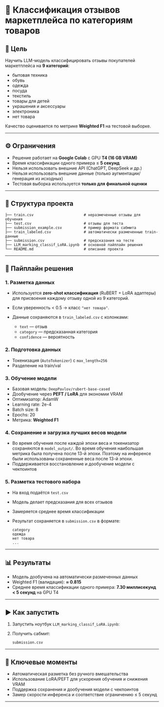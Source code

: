 # 🛒 Классификация отзывов маркетплейса по категориям товаров

## 📌 Цель

Научить LLM-модель классифицировать отзывы покупателей маркетплейса на **9 категорий**:

* бытовая техника
* обувь
* одежда
* посуда
* текстиль
* товары для детей
* украшения и аксессуары
* электроника
* нет товара

Качество оценивается по метрике **Weighted F1** на тестовой выборке.

---

## ⚙️ Ограничения

* Решение работает на **Google Colab** с GPU **T4 (16 GB VRAM)**
* Время классификации одного примера ≤ **5 секунд**
* Нельзя использовать внешние API (ChatGPT, DeepSeek и др.)
* Нельзя использовать внешние данные (только аугментации/генерация из исходных)
* Тестовая выборка используется **только для финальной оценки**

---

## 📂 Структура проекта

```
├── train.csv                       # неразмеченные отзывы для обучения
├── test.csv                        # отзывы для теста
├── submission_example.csv          # пример формата сабмита
├── train_labeled.csv               # автоматически размеченные train-данные
├── submission.csv                  # предсказания на тесте
├── LLM_marking_classif_LoRA.ipynb  # основной пайплайн решения
└── README.md                       # описание проекта
```

---

## 🚀 Пайплайн решения

### 1. Разметка данных

* Используется **zero-shot классификация** (RuBERT + LoRA адаптеры) для присвоения каждому отзыву одной из 9 категорий.
* Если уверенность < 0.5 → класс `"нет товара"`.
* Данные сохраняются в `train_labeled.csv` с колонками:

  * `text` — отзыв
  * `category` — предсказанная категория
  * `confidence` — вероятность

### 2. Подготовка данных

* Токенизация (`AutoTokenizer`) с `max_length=256`
* Разделение на train/val

### 3. Обучение модели

* Базовая модель: `DeepPavlov/rubert-base-cased`
* Дообучение через **PEFT / LoRA** для экономии VRAM
* Оптимизатор: AdamW
* Learning rate: 2e-4
* Batch size: 8
* Epochs: 20
* Метрика: **Weighted F1**

### 4. Сохранение и загрузка лучших весов модели

* Во время обучения после каждой эпохи веса и токенизатор сохраняются в `model_output/`. Во время обучения наибольшая метрика была получена после 13-й эпохи. Поэтому на инференсе были использованы сохраненные веса после 13-й эпохи.
* Поддерживается восстановление и дообучение модели с чекпоинтов

### 5. Разметка тестового набора

* На вход подаётся `test.csv`
* Модель делает предсказания для всех отзывов
* Замеряется среднее время классификации
* Результат сохраняется в `submission.csv` в формате:

  ```
  category
  одежда
  нет товара
  ...
  ```

---

## 📊 Результаты

* Модель дообучена на автоматически размеченных данных
* Weighted F1 (валидация): **≈ 0.815**
* Среднее время классификации одного примера: **7.30 миллисекунд < 5 секунд** на GPU T4

---

## ▶️ Как запустить

1. Запустить ноутбук `LLM_marking_classif_LoRA.ipynb`:

2. Получить сабмит:

   ```
   submission.csv
   ```
---

## 📌 Ключевые моменты

* Автоматическая разметка без ручного вмешательства
* Использование LoRA/PEFT для ускорения обучения и снижения VRAM
* Поддержка сохранения и дообучения модели с чекпоинтов
* Замер скорости инференса и соответствие ограничению ≤ 5 секунд

---
